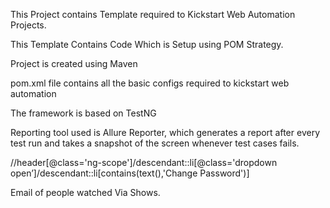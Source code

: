 This Project contains Template required to Kickstart Web Automation Projects.

This Template Contains Code Which is Setup using POM Strategy.

Project is created using Maven

pom.xml file contains all the basic configs required to kickstart web automation

The framework is based on TestNG

Reporting tool used is Allure Reporter, which generates a report after every test run and takes a snapshot of the screen whenever test cases fails.

//header[@class='ng-scope']/descendant::li[@class='dropdown open’]/descendant::li[contains(text(),'Change Password')]




Email of people watched Via Shows.
